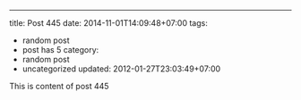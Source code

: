 ---
title: Post 445
date: 2014-11-01T14:09:48+07:00
tags:
  - random post
  - post has 5
category:
  - random post
  - uncategorized
updated: 2012-01-27T23:03:49+07:00

This is content of post 445